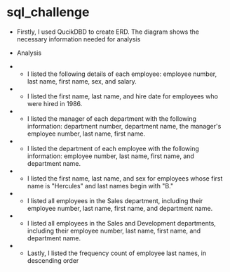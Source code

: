 # sql_challenge

* Firstly, I used QucikDBD to create ERD. The diagram shows the necessary information needed for analysis

* Analysis
* * I listed the following details of each employee: employee number, last name, first name, sex, and salary.
* * I listed the first name, last name, and hire date for employees who were hired in 1986.
* * I listed the manager of each department with the following information: department number, department name, the manager's employee number, last name, first name.
* *  I listed the department of each employee with the following information: employee number, last name, first name, and department name.
* *  I listed the first name, last name, and sex for employees whose first name is "Hercules" and last names begin with "B."
* *  I listed all employees in the Sales department, including their employee number, last name, first name, and department name.
* *  I listed all employees in the Sales and Development departments, including their employee number, last name, first name, and department name.
* *  Lastly, I  listed the frequency count of employee last names, in descending order

